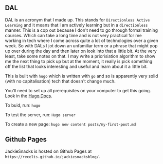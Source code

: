 ## DAL

DAL is an acronym that I made up. This stands for `Directionless Active Learning` and it means that I am actively learning but in a `directionless` manner. This is a cop out because I don't need to go through formal training courses. Which can take a long time and is not very practical for me working in tech where I come across quite a lot of technologies over a given week. So with DALs I jot down an unfamiliar term or a phrase that might pop up over during the day and then later on
look into that a little bit. At the very least, take some notes on that. I may write a priorisiation algorithm to show me the next thing to pick up but at the moment, it really is pick something off the list that looks interesting and useful and learn about it a little bit.

This is built with `hugo` which is written with `go` and so is apparently very solid (with no capitalisation) tech that doesn't change much.

You'll need to set up all prerequisites on your computer to get this going. Look in the [Hugo Docs](https://gohugo.io/getting-started/usage/).

To buid, run:
`hugo`

To test the server, run:
`Hugo server`

To create a new page:
`hugo new content posts/my-first-post.md`

## Github Pages

JackieSnacks is hosted on Github Pages at `https://recelis.github.io/jackiesnacksblog/`.
